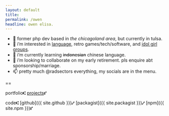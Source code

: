 ```yaml
---
layout: default
title:
permalink: /owen
headline: owen elisa.
---
```


* 🏢 former php dev based in *the chicagoland area*, but currently in tulsa.
* 👀 i’m interested in [language](https://www.duolingo.com/profile/radsectors), retro games/tech/software, and [idol girl groups](https://www.last.fm/user/radsectors).
* 🌱 i’m currently learning ~~indonesian~~ chinese language.
* 💞️ i’m looking to collaborate on my early retirement. pls enquire abt sponsorship/marriage.
* 📫 pretty much @radsectors everything, my socials are in the menu.

==

portfolio⑆ [projects](/portfolio)⑈

code⑆ [github]({{ site.github }})⑇ [packagist]({{ site.packagist }})⑇ [npm]({{ site.npm }})⑈
